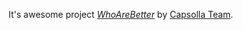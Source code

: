 It's awesome project
[*WhoAreBetter*](http://WhoAreBetter.com/)
by [Capsolla Team](http:/Capsolla.com/).